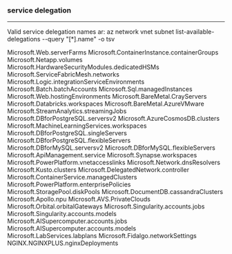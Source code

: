 
### service delegation
---

Valid service delegation names ar:
az network vnet subnet list-available-delegations --query "[*].name" -o tsv

Microsoft.Web.serverFarms
Microsoft.ContainerInstance.containerGroups
Microsoft.Netapp.volumes
Microsoft.HardwareSecurityModules.dedicatedHSMs
Microsoft.ServiceFabricMesh.networks
Microsoft.Logic.integrationServiceEnvironments
Microsoft.Batch.batchAccounts
Microsoft.Sql.managedInstances
Microsoft.Web.hostingEnvironments
Microsoft.BareMetal.CrayServers
Microsoft.Databricks.workspaces
Microsoft.BareMetal.AzureVMware
Microsoft.StreamAnalytics.streamingJobs
Microsoft.DBforPostgreSQL.serversv2
Microsoft.AzureCosmosDB.clusters
Microsoft.MachineLearningServices.workspaces
Microsoft.DBforPostgreSQL.singleServers
Microsoft.DBforPostgreSQL.flexibleServers
Microsoft.DBforMySQL.serversv2
Microsoft.DBforMySQL.flexibleServers
Microsoft.ApiManagement.service
Microsoft.Synapse.workspaces
Microsoft.PowerPlatform.vnetaccesslinks
Microsoft.Network.dnsResolvers
Microsoft.Kusto.clusters
Microsoft.DelegatedNetwork.controller
Microsoft.ContainerService.managedClusters
Microsoft.PowerPlatform.enterprisePolicies
Microsoft.StoragePool.diskPools
Microsoft.DocumentDB.cassandraClusters
Microsoft.Apollo.npu
Microsoft.AVS.PrivateClouds
Microsoft.Orbital.orbitalGateways
Microsoft.Singularity.accounts.jobs
Microsoft.Singularity.accounts.models
Microsoft.AISupercomputer.accounts.jobs
Microsoft.AISupercomputer.accounts.models
Microsoft.LabServices.labplans
Microsoft.Fidalgo.networkSettings
NGINX.NGINXPLUS.nginxDeployments